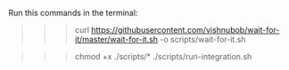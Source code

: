 Run this commands in the terminal: 

>>>curl https://githubusercontent.com/vishnubob/wait-for-it/master/wait-for-it.sh -o scripts/wait-for-it.sh

>>> chmod +x ./scripts/*
>>> ./scripts/run-integration.sh
